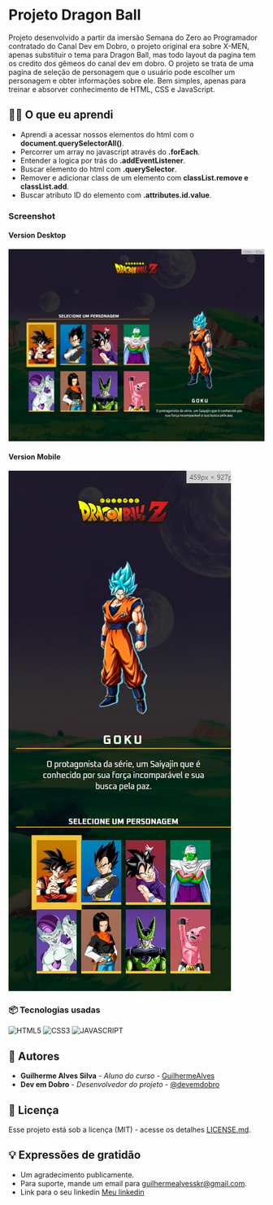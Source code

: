 
# Projeto Dragon Ball
  Projeto desenvolvido a partir da imersão Semana do Zero ao Programador contratado do Canal Dev em Dobro, o projeto original era sobre X-MEN, apenas substituir o tema para Dragon Ball, mas todo layout da pagina tem os credito dos gêmeos do canal dev em dobro. O projeto se trata de uma pagina de seleção de personagem que o usuário pode escolher um personagem e obter informações sobre ele. Bem simples, apenas para treinar e absorver conhecimento de HTML, CSS e JavaScript.


 ## 👨‍💻 O que eu aprendi
*  Aprendi a acessar nossos elementos do html com o **document.querySelectorAll()**.
* Percorrer um array no javascript através do **.forEach**.
* Entender a logica por trás do **.addEventListener**.
* Buscar elemento do html com **.querySelector**.
* Remover e adicionar class de um elemento com  **classList.remove e classList.add**.
* Buscar atributo ID do elemento com  **.attributes.id.value**.


### Screenshot

#### Version Desktop

![](src/imagens/screenshot.png)

#### Version Mobile

![](src/imagens/screenshot-mobile.png)



### 📦 Tecnologias usadas
![HTML5](https://img.shields.io/badge/html5-%23E34F26.svg?style=for-the-badge&logo=html5&logoColor=white)
![CSS3](https://img.shields.io/badge/css3-%231572B6.svg?style=for-the-badge&logo=css3&logoColor=white)
![JAVASCRIPT](https://img.shields.io/badge/JavaScript-F7DF1E?style=for-the-badge&logo=javascript&logoColor=black)


## 👷 Autores

* **Guilherme Alves Silva** - *Aluno do curso* - [GuilhermeAlves](https://github.com/bitsbygui)
* **Dev em Dobro** - *Desenvolvedor do projeto* - [@devemdobro](https://github.com/devemdobro)
  
## 📄 Licença

Esse projeto está sob a licença (MIT) - acesse os detalhes [LICENSE.md](https://github.com/git/git-scm.com/blob/main/MIT-LICENSE.txt).


## 💡 Expressões de gratidão

* Um agradecimento publicamente.
* Para suporte, mande um email para guilhermealvesskr@gmail.com.
* Link para o seu linkedin [Meu linkedin]([https://url_do_link](https://www.linkedin.com/in/guilhermealvessilva/)https://www.linkedin.com/in/guilhermealvessilva/)
